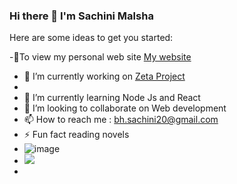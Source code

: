 ### Hi there 👋 I'm Sachini Malsha

Here are some ideas to get you started:

-🔭To view my personal web site [My website](https://sachinidesilva.000webhostapp.com/)

- 🔭 I’m currently working on [Zeta Project](https://github.com/Zeta-Mail/Zeta)
- 
- 🌱 I’m currently learning Node Js and React 
- 👯 I’m looking to collaborate on Web development
- 📫 How to reach me : bh.sachini20@gmail.com
- ⚡ Fun fact reading novels
- ![image](https://user-images.githubusercontent.com/85466362/160040303-bc09047c-4ec0-4ac4-b03f-78671c2e3530.png)
- <img src="https://github-readme-stats.vercel.app/api?username=sachinimalsha20&&show_icons=true&title_color=ffffff&icon_color=bb2acf&text_color=daf7dc&bg_color=151515">
- <img src-="- https://github-readme-stats.vercel.app/api/top-langs?username=sachinimalsha20&show_icons=true&locale=en&layout=compact&theme=tokyonight">
